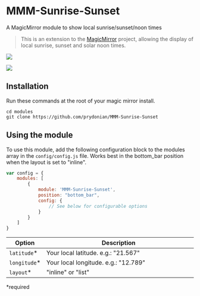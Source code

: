# MMM-Sunrise-Sunset
A MagicMirror module to show local sunrise/sunset/noon times
> This is an extension to the [MagicMirror](https://github.com/MichMich/MagicMirror) project, allowing the display of local sunrise, sunset and solar noon times.

![](https://raw.githubusercontent.com/prydonian/MMM-Sunrise-Sunset/master/Screenshot.png)

![](https://raw.githubusercontent.com/prydonian/MMM-Sunrise-Sunset/master/List.png)

## Installation
Run these commands at the root of your magic mirror install.

```shell
cd modules
git clone https://github.com/prydonian/MMM-Sunrise-Sunset
```

## Using the module
To use this module, add the following configuration block to the modules array in the `config/config.js` file.
Works best in the bottom_bar position when the layout is set to "inline".

```js
var config = {
    modules: [
        {
            module: 'MMM-Sunrise-Sunset',
            position: "bottom_bar",
            config: {
                // See below for configurable options
            }
        }
    ]
}
```

<table width="100%">
	<!-- why, markdown... -->
	<thead>
		<tr>
			<th>Option</th>
			<th width="100%">Description</th>
		</tr>
	<thead>
	<tbody>
		<tr>
			<td><code>latitude</code>*</td>
			<td>
      Your local latitude. e.g.: "21.567"
			</td>
		</tr>
		<tr>
			<td><code>longitude</code>*</td>
			<td>
      Your local longitude. e.g.: "12.789"
			</td>
		</tr>
		<tr>
			<td><code>layout</code>*</td>
			<td>
      "inline" or "list"
			</td>
		</tr>
	</tbody>
</table>
*required